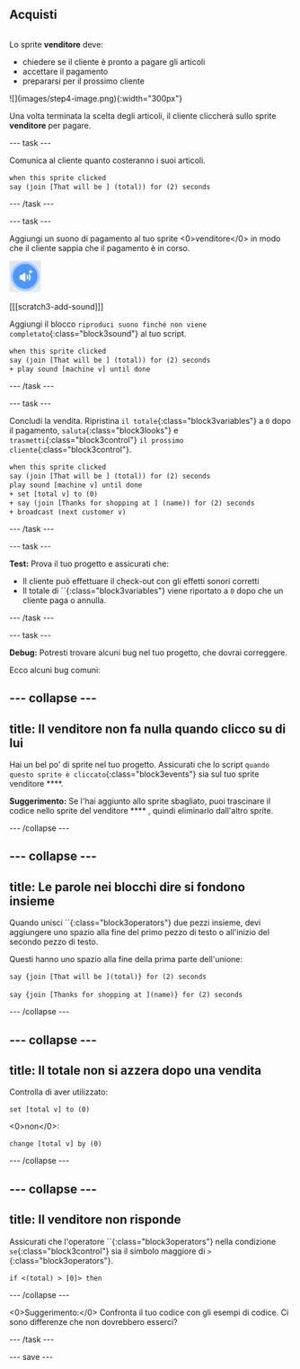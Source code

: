 ## Acquisti

<div style="display: flex; flex-wrap: wrap">
<div style="flex-basis: 200px; flex-grow: 1; margin-right: 15px;">

Lo sprite **venditore** deve:
- chiedere se il cliente è pronto a pagare gli articoli
- accettare il pagamento
- prepararsi per il prossimo cliente
</div>
<div>
![](images/step4-image.png){:width="300px"}
</div>
</div>

Una volta terminata la scelta degli articoli, il cliente cliccherà sullo sprite **venditore** per pagare.

--- task ---

 Comunica al cliente quanto costeranno i suoi articoli.

```blocks3
when this sprite clicked
say (join [That will be ] (total)) for (2) seconds 
```

--- /task ---

--- task ---

Aggiungi un suono di pagamento al tuo sprite <0>venditore</0> in modo che il cliente sappia che il pagamento è in corso.

![L'icona Aggiungi un Suono](images/add-sound.png)

[[[scratch3-add-sound]]]

Aggiungi il blocco `riproduci suono finché non viene completato`{:class="block3sound"} al tuo script.

```blocks3
when this sprite clicked
say (join [That will be ] (total)) for (2) seconds
+ play sound [machine v] until done 
```

--- /task ---

--- task ---

Concludi la vendita. Ripristina `il totale`{:class="block3variables"} a `0` dopo il pagamento, `saluta`{:class="block3looks"} e `trasmetti`{:class="block3control"} `il prossimo cliente`{:class="block3control"}.

```blocks3
when this sprite clicked
say (join [That will be ] (total)) for (2) seconds
play sound [machine v] until done 
+ set [total v] to (0)
+ say (join [Thanks for shopping at ] (name)) for (2) seconds
+ broadcast (next customer v)
```

--- /task ---

--- task ---

**Test:** Prova il tuo progetto e assicurati che:
- Il cliente può effettuare il check-out con gli effetti sonori corretti
- Il totale di ``{:class="block3variables"} viene riportato a `0` dopo che un cliente paga o annulla.

--- /task ---


--- task ---

**Debug:** Potresti trovare alcuni bug nel tuo progetto, che dovrai correggere.

Ecco alcuni bug comuni:

--- collapse ---
---
title: Il venditore non fa nulla quando clicco su di lui
---

Hai un bel po' di sprite nel tuo progetto. Assicurati che lo script `quando questo sprite è cliccato`{:class="block3events"} sia sul tuo sprite venditore ****.

**Suggerimento:** Se l'hai aggiunto allo sprite sbagliato, puoi trascinare il codice nello sprite del venditore **** , quindi eliminarlo dall'altro sprite.

--- /collapse ---

--- collapse ---
---
title: Le parole nei blocchi dire si fondono insieme
---

Quando unisci ``{:class="block3operators"} due pezzi insieme, devi aggiungere uno spazio alla fine del primo pezzo di testo o all'inizio del secondo pezzo di testo.

Questi hanno uno spazio alla fine della prima parte dell'unione:

```blocks3
say {join [That will be ](total)} for (2) seconds

say {join [Thanks for shopping at ](name)} for (2) seconds
```

--- /collapse ---

--- collapse ---
---
title: Il totale non si azzera dopo una vendita
---

Controlla di aver utilizzato:

```blocks3
set [total v] to (0)
```

<0>non</0>:

```blocks3
change [total v] by (0)
```

--- /collapse ---

--- collapse ---
---
title: Il venditore non risponde
---

Assicurati che l'operatore ``{:class="block3operators"} nella condizione `se`{:class="block3control"} sia il simbolo maggiore di `>`{:class="block3operators"}.

```blocks3
if <(total) > [0]> then
```

--- /collapse ---

<0>Suggerimento:</0> Confronta il tuo codice con gli esempi di codice. Ci sono differenze che non dovrebbero esserci?

--- /task ---

--- save ---
